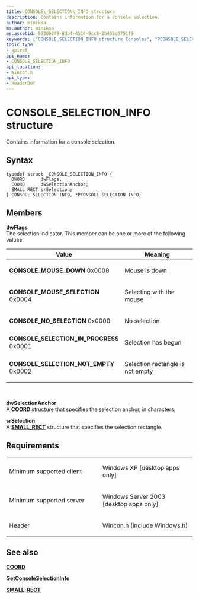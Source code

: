 ```yaml
---
title: CONSOLE\_SELECTION\_INFO structure
description: Contains information for a console selection.
author: miniksa
ms.author: miniksa
ms.assetid: 9530b249-8db4-4516-9cc8-2b452c6751f9
keywords: ["CONSOLE_SELECTION_INFO structure Consoles", "PCONSOLE_SELECTION_INFO structure pointer Consoles"]
topic_type:
- apiref
api_name:
- CONSOLE_SELECTION_INFO
api_location:
- Wincon.h
api_type:
- HeaderDef
---
```


# CONSOLE\_SELECTION\_INFO structure


Contains information for a console selection.

Syntax
------

```ManagedCPlusPlus
typedef struct _CONSOLE_SELECTION_INFO {
  DWORD      dwFlags;
  COORD      dwSelectionAnchor;
  SMALL_RECT srSelection;
} CONSOLE_SELECTION_INFO, *PCONSOLE_SELECTION_INFO;
```

Members
-------

**dwFlags**  
The selection indicator. This member can be one or more of the following values.

<table>
<colgroup>
<col width="50%" />
<col width="50%" />
</colgroup>
<thead>
<tr class="header">
<th>Value</th>
<th>Meaning</th>
</tr>
</thead>
<tbody>
<tr class="odd">
<td><span id="CONSOLE_MOUSE_DOWN"></span><span id="console_mouse_down"></span>
<strong>CONSOLE_MOUSE_DOWN</strong>
0x0008</td>
<td><p>Mouse is down</p></td>
</tr>
<tr class="even">
<td><span id="CONSOLE_MOUSE_SELECTION"></span><span id="console_mouse_selection"></span>
<strong>CONSOLE_MOUSE_SELECTION</strong>
0x0004</td>
<td><p>Selecting with the mouse</p></td>
</tr>
<tr class="odd">
<td><span id="CONSOLE_NO_SELECTION"></span><span id="console_no_selection"></span>
<strong>CONSOLE_NO_SELECTION</strong>
0x0000</td>
<td><p>No selection</p></td>
</tr>
<tr class="even">
<td><span id="CONSOLE_SELECTION_IN_PROGRESS"></span><span id="console_selection_in_progress"></span>
<strong>CONSOLE_SELECTION_IN_PROGRESS</strong>
0x0001</td>
<td><p>Selection has begun</p></td>
</tr>
<tr class="odd">
<td><span id="CONSOLE_SELECTION_NOT_EMPTY"></span><span id="console_selection_not_empty"></span>
<strong>CONSOLE_SELECTION_NOT_EMPTY</strong>
0x0002</td>
<td><p>Selection rectangle is not empty</p></td>
</tr>
<tr class="even">
</tr>
<tr class="odd">
</tr>
<tr class="even">
</tr>
</tbody>
</table>

 

**dwSelectionAnchor**  
A [**COORD**](coord-str.md) structure that specifies the selection anchor, in characters.

**srSelection**  
A [**SMALL\_RECT**](small-rect-str.md) structure that specifies the selection rectangle.

Requirements
------------

<table>
<colgroup>
<col width="50%" />
<col width="50%" />
</colgroup>
<tbody>
<tr class="odd">
<td><p>Minimum supported client</p></td>
<td><p>Windows XP [desktop apps only]</p></td>
</tr>
<tr class="even">
<td><p>Minimum supported server</p></td>
<td><p>Windows Server 2003 [desktop apps only]</p></td>
</tr>
<tr class="odd">
<td><p>Header</p></td>
<td>Wincon.h (include Windows.h)</td>
</tr>
</tbody>
</table>

## <span id="see_also"></span>See also


[**COORD**](coord-str.md)

[**GetConsoleSelectionInfo**](getconsoleselectioninfo.md)

[**SMALL\_RECT**](small-rect-str.md)

 

 




